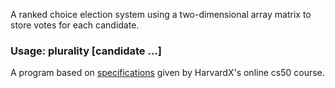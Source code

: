 A ranked choice election system using a two-dimensional array matrix to store votes for each candidate.

### Usage: plurality [candidate ...] ###

A program based on [specifications](https://cs50.harvard.edu/x/2020/psets/3/plurality/ "Plurality Election") given by HarvardX's online cs50 course.